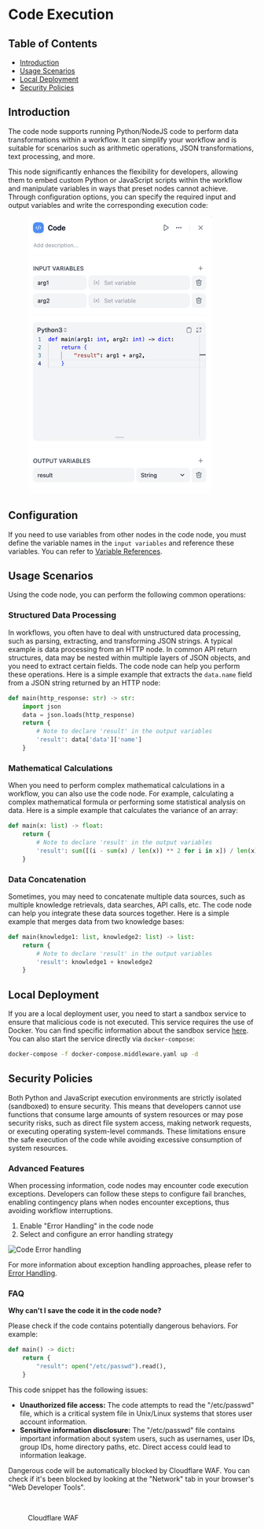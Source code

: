 # Code Execution

## Table of Contents

* [Introduction](code.md#introduction)
* [Usage Scenarios](code.md#usage-scenarios)
* [Local Deployment](code.md#local-deployment)
* [Security Policies](code.md#security-policies)

## Introduction

The code node supports running Python/NodeJS code to perform data transformations within a workflow. It can simplify your workflow and is suitable for scenarios such as arithmetic operations, JSON transformations, text processing, and more.

This node significantly enhances the flexibility for developers, allowing them to embed custom Python or JavaScript scripts within the workflow and manipulate variables in ways that preset nodes cannot achieve. Through configuration options, you can specify the required input and output variables and write the corresponding execution code:

<figure><img src="../../../.gitbook/assets/image (157).png" alt="" width="375"><figcaption></figcaption></figure>

## Configuration

If you need to use variables from other nodes in the code node, you must define the variable names in the `input variables` and reference these variables. You can refer to [Variable References](../key-concept.md#variables).

## Usage Scenarios

Using the code node, you can perform the following common operations:

### Structured Data Processing

In workflows, you often have to deal with unstructured data processing, such as parsing, extracting, and transforming JSON strings. A typical example is data processing from an HTTP node. In common API return structures, data may be nested within multiple layers of JSON objects, and you need to extract certain fields. The code node can help you perform these operations. Here is a simple example that extracts the `data.name` field from a JSON string returned by an HTTP node:

```python
def main(http_response: str) -> str:
    import json
    data = json.loads(http_response)
    return {
        # Note to declare 'result' in the output variables
        'result': data['data']['name'] 
    }
```

### Mathematical Calculations

When you need to perform complex mathematical calculations in a workflow, you can also use the code node. For example, calculating a complex mathematical formula or performing some statistical analysis on data. Here is a simple example that calculates the variance of an array:

```python
def main(x: list) -> float:
    return {
        # Note to declare 'result' in the output variables
        'result': sum([(i - sum(x) / len(x)) ** 2 for i in x]) / len(x)
    }
```

### Data Concatenation

Sometimes, you may need to concatenate multiple data sources, such as multiple knowledge retrievals, data searches, API calls, etc. The code node can help you integrate these data sources together. Here is a simple example that merges data from two knowledge bases:

```python
def main(knowledge1: list, knowledge2: list) -> list:
    return {
        # Note to declare 'result' in the output variables
        'result': knowledge1 + knowledge2
    }
```

## Local Deployment

If you are a local deployment user, you need to start a sandbox service to ensure that malicious code is not executed. This service requires the use of Docker. You can find specific information about the sandbox service [here](https://github.com/langgenius/dify/tree/main/docker/docker-compose.middleware.yaml). You can also start the service directly via `docker-compose`:

```bash
docker-compose -f docker-compose.middleware.yaml up -d
```

## Security Policies

Both Python and JavaScript execution environments are strictly isolated (sandboxed) to ensure security. This means that developers cannot use functions that consume large amounts of system resources or may pose security risks, such as direct file system access, making network requests, or executing operating system-level commands. These limitations ensure the safe execution of the code while avoiding excessive consumption of system resources.

### Advanced Features

When processing information, code nodes may encounter code execution exceptions. Developers can follow these steps to configure fail branches, enabling contingency plans when nodes encounter exceptions, thus avoiding workflow interruptions.

1. Enable "Error Handling" in the code node
2. Select and configure an error handling strategy

![Code Error handling](https://assets-docs.dify.ai/2024/12/58f392734ce44b22cd8c160faf28cd14.png)

For more information about exception handling approaches, please refer to [Error Handling](https://docs.dify.ai/zh-hans/guides/workflow/error-handling).

### FAQ

**Why can't I save the code it in the code node?**

Please check if the code contains potentially dangerous behaviors. For example:

```python
def main() -> dict:
    return {
        "result": open("/etc/passwd").read(),
    }
```

This code snippet has the following issues:

* **Unauthorized file access:** The code attempts to read the "/etc/passwd" file, which is a critical system file in Unix/Linux systems that stores user account information.
* **Sensitive information disclosure:** The "/etc/passwd" file contains important information about system users, such as usernames, user IDs, group IDs, home directory paths, etc. Direct access could lead to information leakage.

Dangerous code will be automatically blocked by Cloudflare WAF. You can check if it's been blocked by looking at the "Network" tab in your browser's "Web Developer Tools".

<figure><img src="https://assets-docs.dify.ai/2024/12/ad4dc065c4c567c150ab7fa7bfd123a3.png" alt=""><figcaption><p>Cloudflare WAF</p></figcaption></figure>

